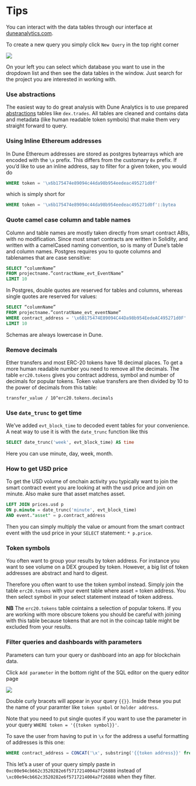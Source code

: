 # Tips

You can interact with the data tables through our interface at [duneanalytics.com](https://www.duneanalytics.com/).

To create a new query you simply click `New Query` in the top right corner

![](https://i.imgur.com/dMHavC8.png)

On your left you can select which database you want to use in the dropdown list and then see the data tables in the window. Just search for the project you are interested in working with.

### Use abstractions

The easiest way to do great analysis with Dune Analytics is to use prepared  [abstractions](../../../data-tables/data-tables/abstractions.md) tables like `dex.trades`. All tables are cleaned and contains data and metadata \(like human readable token symbols\) that make them very straight forward to query.

### Using Inline Ethereum addresses

In Dune Ethereum addresses are stored as postgres bytearrays which are encoded with the `\x` prefix. This differs from the customary `0x` prefix. If you’d like to use an inline address, say to filter for a given token, you would do

```sql
WHERE token = '\x6b175474e89094c44da98b954eedeac495271d0f'
```

which is simply short for

```sql
WHERE token = '\x6b175474e89094c44da98b954eedeac495271d0f'::bytea
```

### Quote camel case column and table names

Column and table names are mostly taken directly from smart contract ABIs, with no modification. Since most smart contracts are written in Solidity, and written with a camelCased naming convention, so is many of Dune’s table and column names. Postgres requires you to quote columns and tablenames that are case sensitive:

```sql
SELECT “columnName”
FROM projectname.”contractName_evt_EventName”
LIMIT 10
```

In Postgres, double quotes are reserved for tables and columns, whereas single quotes are reserved for values:

```sql
SELECT “columnName”
FROM projectname.”contratName_evt_eventName”
WHERE contract_address = '\x6B175474E89094C44Da98b954EedeAC495271d0F'
LIMIT 10
```

Schemas are always lowercase in Dune.

### Remove decimals

Ether transfers and most ERC-20 tokens have 18 decimal places. To get a more human readable number you need to remove all the decimals. The table `erc20.tokens` gives you contract address, symbol and number of decimals for popular tokens. Token value transfers are then divided by 10 to the power of decimals from this table:

`transfer_value / 10^erc20.tokens.decimals`

### Use `date_trunc` to get time

We’ve added `evt_block_time` to decoded event tables for your convenience. A neat way to use it is with the `date_trunc` function like this

```sql
SELECT date_trunc('week', evt_block_time) AS time
```

Here you can use minute, day, week, month.

### How to get USD price

To get the USD volume of onchain activity you typically want to join the smart contract event you are looking at with the usd price and join on minute. Also make sure that asset matches asset.

```sql
LEFT JOIN prices.usd p 
ON p.minute = date_trunc('minute', evt_block_time)
AND event."asset" = p.contract_address
```

Then you can simply multiply the value or amount from the smart contract event with the usd price in your `SELECT` statement: `* p.price`.

### Token symbols

You often want to group your results by token address. For instance you want to see volume on a DEX grouped by token. However, a big list of token addresses are abstract and hard to digest.

Therefore you often want to use the token symbol instead. Simply join the table `erc20.tokens` with your event table where asset = token address. You then select symbol in your select statement instead of token address.

**NB** The `erc20.tokens` table cointains a selection of popular tokens. If you are working with more obscure tokens you should be careful with joining with this table because tokens that are not in the coincap table might be excluded from your results.

### Filter queries and dashboards with parameters

Parameters can turn your query or dashboard into an app for blockchain data.

Click `Add parameter` in the bottom right of the SQL editor on the query editor page

![](https://i.imgur.com/rYJVSqA.png)

Double curly bracets will appear in your query `{{}}`. Inside these you put the name of your paramter like `token symbol` or `holder address`.

Note that you need to put single quotes if you want to use the parameter in your query `WHERE token = '{{token symbol}}'`.

To save the user from having to put in `\x` for the address a useful formatting of addresses is this one:

```sql
WHERE contract_address = CONCAT('\x', substring('{{token address}}' from 3))::bytea
```

This let’s a user of your query simply paste in `0xc00e94cb662c3520282e6f5717214004a7f26888` instead of `\xc00e94cb662c3520282e6f5717214004a7f26888` when they filter.

